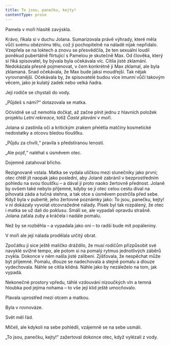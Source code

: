 ```yaml
---
title: To jsou, panečku, kejty!
contentType: prose
---
```


Pamela v moři hlasitě zavýskla.

  

Krávo, říkala si v duchu Jolana. Sumarizovala právě výhrady, které měla vůči svému obéznímu tělu, což jí pochopitelně na náladě nijak nepřidalo. Vzepřela se na loktech a znovu se přesvědčila, že ten sexuální loudil poněkud pubertálně flirtující s Pamelou je skutečně Max. Od člověka, který si říká spisovatel, by bývala byla očekávala víc. Cítila jisté zklamání. Nedokázala přesně pojmenovat, v čem konkrétně ji Max zklamal, ale byla zklamaná. Snad očekávala, že Max bude jaksi moudřejší. Tak nějak vyrovnanější. Očekávala by, že spisovatelé budou více imunní vůči takovým věcem, jako je kulatý zadek nebo velká ňadra.

Její rodiče se chystali do vody.

„Půjdeš s námi?“ dotazovala se matka.

Očividně se už nemohla dočkat, až začne plnit jednu z hlavních položek projektu _Letní rekreace_, totiž _Časté plavání v moři_.

Jolana si zastínila oči a kritickým zrakem přelétla matčiny kosmetické nedostatky a otcovu bledou tloušťku.

„Půjdu za chvíli,“ pravila s předstíranou leností.

„Ale pojď,“ naléhal s úsměvem otec.

Dojemně zatahoval břicho.

Rezignovaně vstala. Matka se vydala uličkou mezi slunečníky jako první; otec chtěl jít naopak jako poslední, aby Jolaně zabránil v bezprostředním pohledu na svou tloušťku – a dával jí proto naoko žertovně přednost. Jolaně by ovšem také nebylo příjemné, kdyby se jí otec celou cestu díval na pihovatá záda a tučná stehna, a tak otce s úsměvem postrčila před sebe. Když byla v pubertě, jeho žertovné poznámky jako: To jsou, panečku, kejty! v ní dokázaly vyvolat otcovražedné nálady. Písek byl tak rozpálený, že otec i matka se už dali do poklusu. Smáli se, ale vypadali opravdu strašně. Jolana zaťala zuby a kráčela i nadále pomalu.

Než by se rozběhla – a vypadala jako oni – to radši bude mít popáleniny.

V moři ale její nálada prodělala určitý obrat.

Zpočátku ji sice ještě maličko dráždilo, že musí rodičům přizpůsobit své navyklé svižné tempo, ale potom si na pomalý rytmus jednotlivých záběrů zvykla. Dokonce v něm našla jisté zalíbení. Zjišťovala, že nespěchat může být příjemné. Pomalu, dlouze se nadechovala a stejně pomalu a dlouze vydechovala. Náhle se cítila klidná. Náhle jako by nezáleželo na tom, jak vypadá.

Nekonečné prostory vpředu, táhlé vzdouvání nizoučkých vln a temná hloubka pod jejíma nohama – to vše její klid ještě umocňovalo.

Plavala uprostřed mezi otcem a matkou.

Byla v rovnováze.

Svět měl řád.

Mlčeli, ale kdykoli na sebe pohlédli, vzájemně se na sebe usmáli.

„To jsou, panečku, kejty!“ zažertoval dokonce otec, když vylézali z vody.

